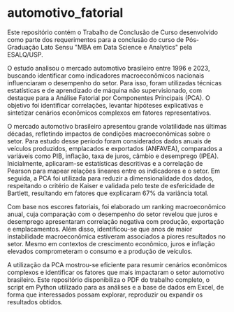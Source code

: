# automotivo_fatorial
Este repositório contém o Trabalho de Conclusão de Curso desenvolvido como parte dos requerimentos para a conclusão do curso de Pós-Graduação Lato Sensu "MBA em Data Science e Analytics" pela ESALQ/USP.

O estudo analisou o mercado automotivo brasileiro entre 1996 e 2023, buscando identificar como indicadores macroeconômicos nacionais influenciaram o desempenho do setor. Para isso, foram utilizadas técnicas estatísticas e de aprendizado de máquina não supervisionado, com destaque para a Análise Fatorial por Componentes Principais (PCA). O objetivo foi identificar correlações, levantar hipóteses explicativas e sintetizar cenários econômicos complexos em fatores representativos.

O mercado automotivo brasileiro apresentou grande volatilidade nas últimas décadas, refletindo impactos de condições macroeconômicas sobre o setor. Para estudo desse período foram considerados dados anuais de veículos produzidos, emplacados e exportados (ANFAVEA), comparados a variáveis como PIB, inflação, taxa de juros, câmbio e desemprego (IPEA). Inicialmente, aplicaram-se estatísticas descritivas e a correlação de Pearson para mapear relações lineares entre os indicadores e o setor. Em seguida, a PCA foi utilizada para reduzir a dimensionalidade dos dados, respeitando o critério de Kaiser e validada pelo teste de esfericidade de Bartlett, resultando em fatores que explicaram 67% da variância total.

Com base nos escores fatoriais, foi elaborado um ranking macroeconômico anual, cuja comparação com o desempenho do setor revelou que juros e desemprego apresentaram correlação negativa com produção, exportação e emplacamentos. Além disso, identificou-se que anos de maior instabilidade macroeconômica estiveram associados a piores resultados no setor. Mesmo em contextos de crescimento econômico, juros e inflação elevados comprometeram o consumo e a produção de veículos.

A utilização da PCA mostrou-se eficiente para resumir cenários econômicos complexos e identificar os fatores que mais impactaram o setor automotivo brasileiro. Este repositório disponibiliza o PDF do trabalho completo, o script em Python utilizado para as análises e a base de dados em Excel, de forma que interessados possam explorar, reproduzir ou expandir os resultados obtidos.
